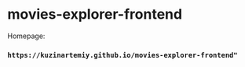 # movies-explorer-frontend

Homepage:

### `https://kuzinartemiy.github.io/movies-explorer-frontend"`